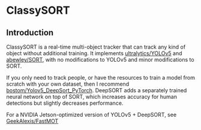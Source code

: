 # ClassySORT

## Introduction
ClassySORT is a real-time multi-object tracker that can track any kind of object without additional training.
It implements [ultralytics/YOLOv5](https://github.com/ultralytics/yolov5/wiki) and [abewley/SORT](https://github.com/abewley/sort), with no modifications to YOLOv5 and minor modifications to SORT.

If you only need to track people, or have the resources to train a model from scratch with your own dataset,
then I recommend [bostom/Yolov5_DeepSort_PyTorch](https://github.com/mikel-brostrom/Yolov5_DeepSort_Pytorch).
DeepSORT adds a separately trained neural network on top of SORT, which increases accuracy for human detections but slightly decreases performance.

For a NVIDIA Jetson-optimized version of YOLOv5 + DeepSORT, see [GeekAlexis/FastMOT](https://github.com/GeekAlexis/FastMOT)

